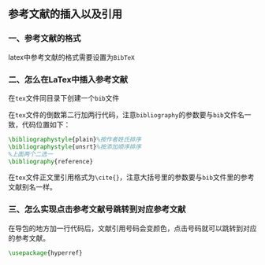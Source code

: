 ## 参考文献的插入以及引用
### 一、参考文献的格式

latex中参考文献的格式需要设置为`BibTeX`

### 二、怎么在LaTex中插入参考文献

在`tex`文件同目录下创建一个`bib`文件

在`tex`文件的倒数第二行加两行代码，注意`bibliography`的参数要与`bib`文件名一致，代码位置如下：

~~~tex
\bibliographystyle{plain}%按作者姓氏排序
\bibliographystyle{unsrt}%按添加顺序排序
%上面两个二选一
\bibliography{reference}
~~~

在`tex`文件正文里引用格式为`\cite{}`，注意大括号里的参数要与`bib`文件里的参考文献别名一样。

### 三、怎么实现点击参考文献号跳转到对应参考文献

在导包的地方加一行代码后，文献引用号码会变颜色，点击号码就可以跳转到对应的参考文献。

~~~tex
\usepackage{hyperref}
~~~
